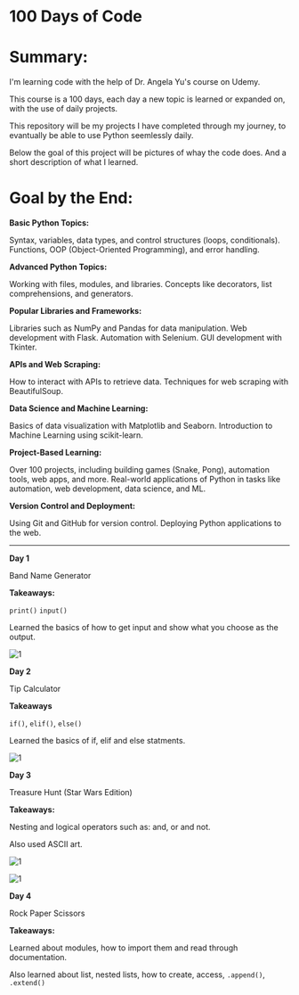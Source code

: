 # 100 Days of Code

# Summary:

I'm learning code with the help of Dr. Angela Yu's course on Udemy.

This course is a 100 days, each day a new topic is learned or expanded on, with the use of daily projects.

This repository will be my projects I have completed through my journey, to evantually be able to use Python seemlessly daily.

Below the goal of this project will be pictures of whay the code does. And a short description of what I learned.

# Goal by the End:

**Basic Python Topics:**

Syntax, variables, data types, and control structures (loops, conditionals).
Functions, OOP (Object-Oriented Programming), and error handling.

**Advanced Python Topics:**

Working with files, modules, and libraries.
Concepts like decorators, list comprehensions, and generators.

**Popular Libraries and Frameworks:**

Libraries such as NumPy and Pandas for data manipulation.
Web development with Flask.
Automation with Selenium.
GUI development with Tkinter.

**APIs and Web Scraping:**

How to interact with APIs to retrieve data.
Techniques for web scraping with BeautifulSoup.

**Data Science and Machine Learning:**

Basics of data visualization with Matplotlib and Seaborn.
Introduction to Machine Learning using scikit-learn.

**Project-Based Learning:**

Over 100 projects, including building games (Snake, Pong), automation tools, web apps, and more.
Real-world applications of Python in tasks like automation, web development, data science, and ML.

**Version Control and Deployment:**

Using Git and GitHub for version control.
Deploying Python applications to the web.

---------------------------------------------------------------------------------------------------------------------------------------------------------------------------------------------------------------------------

**Day 1**

Band Name Generator

**Takeaways:**

`print()` 
`input()`

Learned the basics of how to get input and show what you choose as the output.

![1](https://github.com/user-attachments/assets/d60a1d2e-b455-400e-bcf9-95bb02639f10)

**Day 2**

Tip Calculator 

**Takeaways**

`if()`, `elif()`, `else()` 

Learned the basics of if, elif and else statments.

![1](https://github.com/user-attachments/assets/14bf762d-e061-4ebc-8af9-839d88e14550)

**Day 3**

Treasure Hunt (Star Wars Edition)

**Takeaways:**

Nesting and logical operators such as: and, or and not.

Also used ASCII art.

![1](https://github.com/user-attachments/assets/1b6587c2-17b7-4848-8c68-3f24bebe59b1)

![1](https://github.com/user-attachments/assets/bc121c3e-26d0-4ee6-bef3-1c036ae45618)

**Day 4**

Rock Paper Scissors 

**Takeaways:**

Learned about modules, how to import them and read through documentation.

Also learned about list, nested lists, how to create, access, `.append()`, `.extend()`















